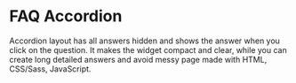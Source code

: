 # FAQ Accordion

Accordion layout has all answers hidden and shows the answer when you click on the question. It makes the widget compact and clear, while you can create long detailed answers and avoid messy page made with HTML, CSS/Sass, JavaScript.
